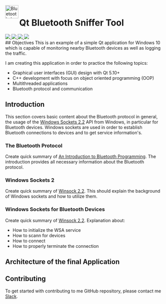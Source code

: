 <img src="https://upload.wikimedia.org/wikipedia/commons/thumb/d/da/Bluetooth.svg/393px-Bluetooth.svg.png" alt="Bluetooth_Logo" height="42px" width="42px" align="left">

# Qt Bluetooth Sniffer Tool
<div>
    <a href="https://github.com/NaPiZip/Docker_GUI_Apps_on_Windows">
        <img src="https://img.shields.io/badge/Document%20Version-1.0.0-brightgreen.svg"/>
    </a>
    <a href="https://www.qt.io/download">
        <img src="https://img.shields.io/badge/Qt-5.10.1-blue.svg"/>
    </a>
    <a href="https://www.microsoft.com">
        <img src="https://img.shields.io/badge/Windows%2010%20x64-10.0.17134%20Build%2017134-blue.svg"/>
    </a>
    <a href="https://docs.microsoft.com/en-us/visualstudio/releasenotes/vs2015-version-history">
        <img src="https://img.shields.io/badge/MS%20Visual%20C%2B%2B-14.0%20(amd64__x86)-blue.svg"/>
    </a>
</div>
## Objectives
This is an example of a simple Qt application for Windows 10 which is capable of monitoring nearby Bluetooth devices as well as logging the traffic.

I am creating this application in order to practice the following topics:<br>
- Graphical user interfaces (GUI) design with Qt 5.10+
- C++ development with focus on object oriented programming (OOP)
- Multithreaded applications
- Bluetooth protocol and communication

## Introduction
This section covers basic content about the Bluetooth protocol in general, the usage of the [Windows Sockets 2.2](https://docs.microsoft.com/en-us/windows/desktop/bluetooth/bluetooth-start-page) API from Windows, in particular for Bluetooth devices. Windows sockets are used in order to establish Bluetooth connections to devices and to get service information's.

### The Bluetooth Protocol
Create quick summary of [An Introduction to Bluetooth Programming](https://people.csail.mit.edu/albert/bluez-intro/). The introduction provides all necessary information about the Bluetooth protocol.

### Windows Sockets 2
Create quick summary of [Winsock 2.2](https://docs.microsoft.com/en-us/windows/desktop/WinSock/windows-sockets-start-page-2). This should explain the background of Windows sockets and how to utilize them.

### Windows Sockets for Bluetooth Devices
Create quick summary of [Winsock 2.2](https://docs.microsoft.com/en-us/windows/desktop/WinSock/windows-sockets-start-page-2). Explanation about:
- How to initialize the WSA service
- How to scann for devices
- How to connect
- How to properly terminate the connection


## Architecture of the final Application




## Contributing

To get started with contributing to me GitHub repository, please contact me [Slack](https://join.slack.com/t/napi-friends/shared_invite/enQtNDg3OTg5NDc1NzUxLWU1MWNhNmY3ZTVmY2FkMDM1ODg1MWNlMDIyYTk1OTg4OThhYzgyNDc3ZmE5NzM1ZTM2ZDQwZGI0ZjU2M2JlNDU).
